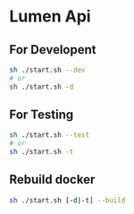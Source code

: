 # Lumen Api

## For Developent

```sh
sh ./start.sh --dev
# or
sh ./start.sh -d
```

## For Testing

```sh
sh ./start.sh --test
# or
sh ./start.sh -t
```

## Rebuild docker

```sh
sh ./start.sh [-d|-t] --build
```